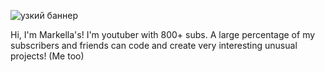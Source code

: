 ![узкий баннер](https://user-images.githubusercontent.com/105635627/170814193-24388e3e-bf4d-47af-993d-92aef83ac57f.png)

Hi, I'm Markella's!
I'm youtuber with 800+ subs. A large percentage of my subscribers and friends can code and create very interesting unusual projects! (Me too)
